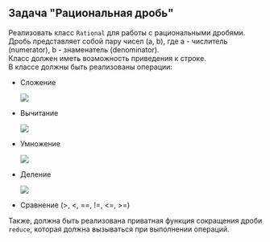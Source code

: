 ## Задача "Рациональная дробь"

Реализовать класс <code>Rational</code> для работы с рациональными дробями.\
Дробь представляет собой пару чисел (a, b), где a - числитель (numerator), b - знаменатель (denominator).\
Класс должен иметь возможность приведения к строке.\
В классе должны быть реализованы операции:
- Сложение <p align="left"><img src="http://latex.codecogs.com/svg.latex?\Large\color{white}\ \frac{a}{b} + \frac{c}{d} = \frac{a * d + b * c}{b * d}"></p>
- Вычитание <p align="left"><img src="http://latex.codecogs.com/svg.latex?\Large\color{white}\ \frac{a}{b} - \frac{c}{d} = \frac{a * d - b * c}{b * d}"></p>
- Умножение <p align="left"><img src="http://latex.codecogs.com/svg.latex?\Large\color{white}\ \frac{a}{b} * \frac{c}{d} = \frac{a * c}{b * d}"></p>
- Деление <p align="left"><img src="http://latex.codecogs.com/svg.latex?\Large\color{white}\ \frac{a}{b} : \frac{c}{d} = \frac{a * d}{b * c}"></p>
- Сравнение (>, <, ==, !=, <=, >=)

Также, должна быть реализована приватная функция сокращения дроби <code>reduce</code>, которая должна вызываться при выполнении операций.
